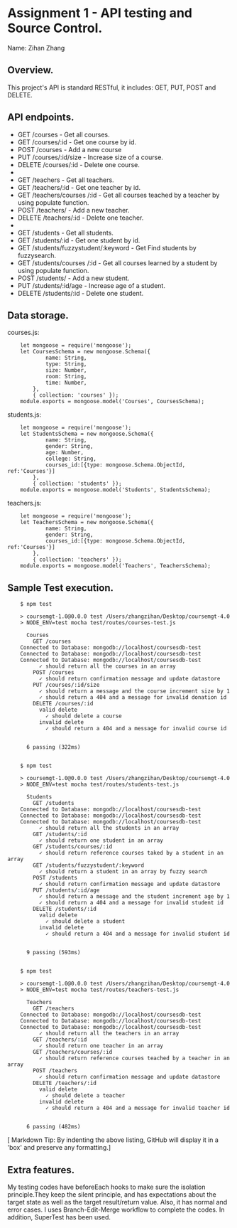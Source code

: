 # Assignment 1 - API testing and Source Control.

Name: Zihan Zhang

## Overview.

This project's API is standard RESTful, it includes: GET, PUT, POST and DELETE.

## API endpoints.

 + GET /courses - Get all courses.
 + GET /courses/:id - Get one course by id.
 + POST /courses - Add a new course
 + PUT /courses/:id/size - Increase size of a course.
 + DELETE /courses/:id - Delete one course.
 + 
 + GET /teachers - Get all teachers.
 + GET /teachers/:id - Get one teacher by id.
 + GET /teachers/courses /:id - Get all courses teached by a teacher by using populate function.
 + POST /teachers/ - Add a new teacher.
 + DELETE /teachers/:id - Delete one teacher.
 + 
 + GET /students - Get all students.
 + GET /students/:id - Get one student by id.
 + GET /students/fuzzystudent/:keyword - Get Find students by fuzzysearch.
 + GET /students/courses /:id - Get all courses learned by a student by using populate function.
 + POST /students/ - Add a new student.
 + PUT /students/:id/age - Increase age of a student.
 + DELETE /students/:id - Delete one student.

## Data storage.

courses.js:

        let mongoose = require('mongoose');
        let CoursesSchema = new mongoose.Schema({
                name: String,
                type: String,
                size: Number,
                room: String,
                time: Number,
            },
            { collection: 'courses' });
        module.exports = mongoose.model('Courses', CoursesSchema);
   
students.js:

        let mongoose = require('mongoose');
        let StudentsSchema = new mongoose.Schema({
                name: String,
                gender: String,
                age: Number,
                college: String,
                courses_id:[{type: mongoose.Schema.ObjectId, ref:'Courses'}]
            },
            { collection: 'students' });
        module.exports = mongoose.model('Students', StudentsSchema);
    
teachers.js:

        let mongoose = require('mongoose');
        let TeachersSchema = new mongoose.Schema({
                name: String,
                gender: String,
                courses_id:[{type: mongoose.Schema.ObjectId, ref:'Courses'}]
            },
            { collection: 'teachers' });
        module.exports = mongoose.model('Teachers', TeachersSchema);

## Sample Test execution.

        $ npm test

        > coursemgt-1.0@0.0.0 test /Users/zhangzihan/Desktop/coursemgt-4.0
        > NODE_ENV=test mocha test/routes/courses-test.js

          Courses
            GET /courses
        Connected to Database: mongodb://localhost/coursesdb-test
        Connected to Database: mongodb://localhost/coursesdb-test
        Connected to Database: mongodb://localhost/coursesdb-test
              ✓ should return all the courses in an array
            POST /courses
              ✓ should return confirmation message and update datastore
            PUT /courses/:id/size
              ✓ should return a message and the course increment size by 1
              ✓ should return a 404 and a message for invalid donation id
            DELETE /courses/:id
              valid delete
                ✓ should delete a course
              invalid delete
                ✓ should return a 404 and a message for invalid course id


          6 passing (322ms)
        
        
        $ npm test

        > coursemgt-1.0@0.0.0 test /Users/zhangzihan/Desktop/coursemgt-4.0
        > NODE_ENV=test mocha test/routes/students-test.js

          Students
            GET /students
        Connected to Database: mongodb://localhost/coursesdb-test
        Connected to Database: mongodb://localhost/coursesdb-test
        Connected to Database: mongodb://localhost/coursesdb-test
              ✓ should return all the students in an array
            GET /students/:id
              ✓ should return one student in an array
            GET /students/courses/:id
              ✓ should return reference courses taked by a student in an array
            GET /students/fuzzystudent/:keyword
              ✓ should return a student in an array by fuzzy search
            POST /students
              ✓ should return confirmation message and update datastore
            PUT /students/:id/age
              ✓ should return a message and the student increment age by 1
              ✓ should return a 404 and a message for invalid student id
            DELETE /students/:id
              valid delete
                ✓ should delete a student
              invalid delete
                ✓ should return a 404 and a message for invalid student id


          9 passing (593ms)
          
          
        $ npm test

        > coursemgt-1.0@0.0.0 test /Users/zhangzihan/Desktop/coursemgt-4.0
        > NODE_ENV=test mocha test/routes/teachers-test.js

          Teachers
            GET /teachers
        Connected to Database: mongodb://localhost/coursesdb-test
        Connected to Database: mongodb://localhost/coursesdb-test
        Connected to Database: mongodb://localhost/coursesdb-test
              ✓ should return all the teachers in an array
            GET /teachers/:id
              ✓ should return one teacher in an array
            GET /teachers/courses/:id
              ✓ should return reference courses teached by a teacher in an array
            POST /teachers
              ✓ should return confirmation message and update datastore
            DELETE /teachers/:id
              valid delete
                ✓ should delete a teacher
              invalid delete
                ✓ should return a 404 and a message for invalid teacher id


          6 passing (482ms)


[ Markdown Tip: By indenting the above listing, GitHub will display it in a 'box' and preserve any formatting.]

## Extra features.
My testing codes have beforeEach hooks to make sure the isolation principle.They keep the silent principle, and has expectations about the target state as well as the target result/return value. Also, it has normal and error cases. I uses Branch-Edit-Merge workflow to complete the codes. In addition, SuperTest has been used.
